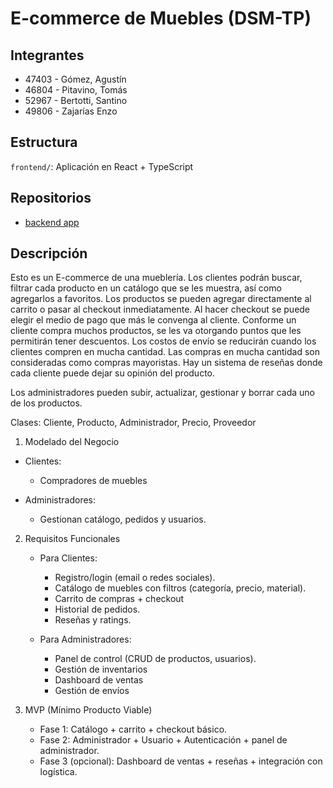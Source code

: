 # E-commerce de Muebles (DSM-TP)

## Integrantes

- 47403 - Gómez, Agustín
- 46804 - Pitavino, Tomás
- 52967 - Bertotti, Santino
- 49806 - Zajarías Enzo

## Estructura

<!-- `backend/`: API en Node.js + Express + MongoDB -->

`frontend/`: Aplicación en React + TypeScript

## Repositorios

- [backend app](https://github.com/lordagustin22/ECommerce-dsw-backend)

## Descripción

Esto es un E-commerce de una mueblería. Los clientes podrán buscar, filtrar cada producto en un catálogo que se les muestra, así como agregarlos a favoritos. Los productos se pueden agregar directamente al carrito o pasar al checkout inmediatamente. Al hacer checkout se puede elegir el medio de pago que más le convenga al cliente. Conforme un cliente compra muchos productos, se les va otorgando puntos que les permitirán tener descuentos. Los costos de envío se reducirán cuando los clientes compren en mucha cantidad. Las compras en mucha cantidad son consideradas como compras mayoristas. Hay un sistema de reseñas donde cada cliente puede dejar su opinión del producto.

Los administradores pueden subir, actualizar, gestionar y borrar cada uno de los productos.

Clases: Cliente, Producto, Administrador, Precio, Proveedor

1. Modelado del Negocio

- Clientes:

  - Compradores de muebles

- Administradores:

  - Gestionan catálogo, pedidos y usuarios.

2. Requisitos Funcionales

   - Para Clientes:

     - Registro/login (email o redes sociales).
     - Catálogo de muebles con filtros (categoría, precio, material).
     - Carrito de compras + checkout
     - Historial de pedidos.
     - Reseñas y ratings.

   - Para Administradores:

     - Panel de control (CRUD de productos, usuarios).
     - Gestión de inventarios
     - Dashboard de ventas
     - Gestión de envíos

3. MVP (Mínimo Producto Viable)

   - Fase 1: Catálogo + carrito + checkout básico.
   - Fase 2: Administrador + Usuario + Autenticación + panel de administrador.
   - Fase 3 (opcional): Dashboard de ventas + reseñas + integración con logística.

<!-- 4. Tecnologías Confirmadas -->
<!---->
<!-- - Frontend: React + TypeScript + TailwindCSS. -->
<!-- - Backend: Node.js + Express + MongoDB. -->
<!-- - Pagos: Stripe/PayPal (sandbox para testing). -->
<!-- - Cloud: MongoDB Atlas + Cloudinary (imágenes). -->

